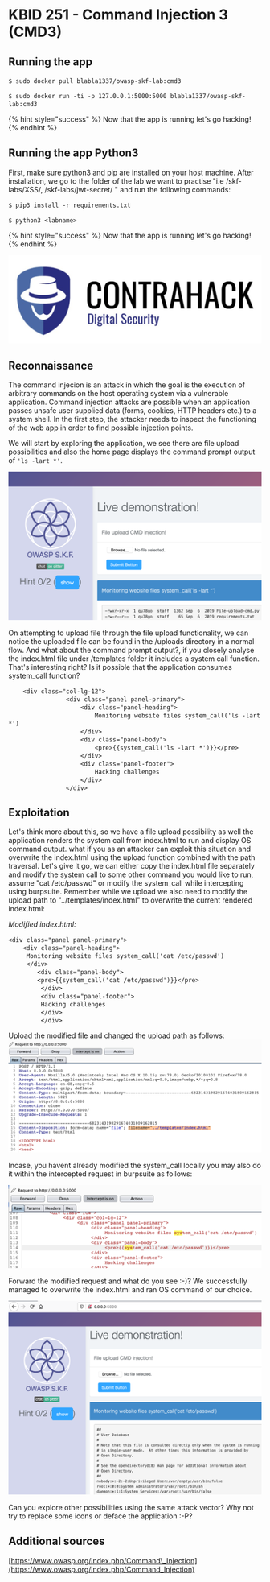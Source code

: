 # KBID 251 - Command Injection 3 (CMD3)

## Running the app

```text
$ sudo docker pull blabla1337/owasp-skf-lab:cmd3
```

```text
$ sudo docker run -ti -p 127.0.0.1:5000:5000 blabla1337/owasp-skf-lab:cmd3
```

{% hint style="success" %}
Now that the app is running let's go hacking!
{% endhint %}

## Running the app Python3

First, make sure python3 and pip are installed on your host machine.
After installation, we go to the folder of the lab we want to practise 
"i.e /skf-labs/XSS/, /skf-labs/jwt-secret/ " and run the following commands:

```
$ pip3 install -r requirements.txt
```

```
$ python3 <labname>
```

{% hint style="success" %}
 Now that the app is running let's go hacking!
{% endhint %}


![Docker image and write-up thanks to Contrahack.io !](.gitbook/assets/screen-shot-2019-03-04-at-21.33.32.png)

## Reconnaissance
The command injecion is an attack in which the goal is the execution of 
arbitrary commands on the host operating system via a vulnerable 
application. Command injection attacks are possible when an application 
passes unsafe user supplied data (forms, cookies, HTTP headers etc.) to 
a system shell. In the first step, the attacker needs to inspect the 
functioning of the web app in order to find possible injection points. 

We will start by exploring the application, we see there are file upload possibilities and also the home page displays the command prompt output of `'ls -lart *'`.


![](.gitbook/assets/CMD31.png)

On attempting to upload file through the file upload functionality, we can notice the uploaded file can be found in the /uploads directory in a normal flow. And what about the command prompt output?, if you closely analyse the index.html file under /templates folder it includes a system call function. That's interesting right? Is it possible that the application consumes system_call function?

```
	<div class="col-lg-12">
				<div class="panel panel-primary">
					<div class="panel-heading">
						Monitoring website files system_call('ls -lart *')
					</div>
					<div class="panel-body">
						<pre>{{system_call('ls -lart *')}}</pre>         
					</div>
					<div class="panel-footer">
						Hacking challenges
					</div>
				</div>
```

## Exploitation

Let's think more about this, so we have a file upload possibility as well the application renders the system call from index.html to run and display OS command output. what if you as an attacker can exploit this situation and overwrite the index.html using the upload function combined with the path traversal. Let's give it go, we can either copy the index.html file separately and modify the system call to some other command you would like to run, assume "cat /etc/passwd" or modify the system_call while intercepting using burpsuite. Remember while we upload we also need to modify the upload path to "../templates/index.html" to overwrite the current rendered index.html:

*Modified index.html:*

```
<div class="panel panel-primary">
	<div class="panel-heading">
	 Monitoring website files system_call('cat /etc/passwd')
	 </div>
    	<div class="panel-body">
    	<pre>{{system_call('cat /etc/passwd')}}</pre>
    	 </div>
    	 <div class="panel-footer">
    	 Hacking challenges
    	 </div>
    	 </div>
```
                                                        

Upload the modified file and changed the upload path as follows:
![](.gitbook/assets/CMD32.png)

Incase, you havent already modified the system_call locally you may also do it within the intercepted request in burpsuite as follows:

![](.gitbook/assets/CMD33.png)

Forward the modified request and what do you see :-)? We successfully managed to overwrite the index.html and ran OS command of our choice.

![](.gitbook/assets/CMD34.png)

Can you explore other possibilities using the same attack vector? Why not try to replace some icons or deface the application :-P?



## Additional sources
[https://www.owasp.org/index.php/Command\_Injection](https://www.owasp.org/index.php/Command_Injection)
